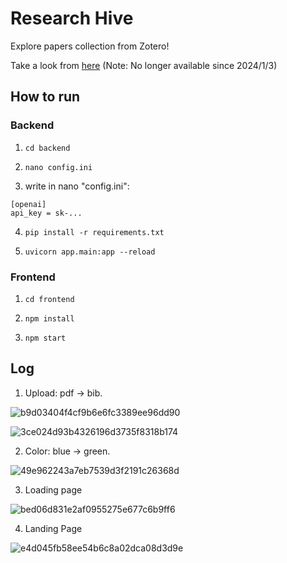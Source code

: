 # Research Hive 

Explore papers collection from Zotero! 

Take a look from [here](http://52.54.137.204:3000/) (Note: No longer available since 2024/1/3)

## How to run

### Backend

1. `cd backend `

2. `nano config.ini`

3. write in nano "config.ini": 
```
[openai]
api_key = sk-...
```

4. `pip install -r requirements.txt`

5. `uvicorn app.main:app --reload`

### Frontend

1. `cd frontend`

2. `npm install`

3. `npm start`

## Log

1. Upload: pdf -> bib.

![b9d03404f4cf9b6e6fc3389ee96dd90](https://github.com/Iris1e27/GenAI_Final_Project/assets/42087697/9ca030eb-8104-4d80-9393-f798272cb72b)

![3ce024d93b4326196d3735f8318b174](https://github.com/Iris1e27/GenAI_Final_Project/assets/42087697/58c5406d-315e-453c-a02b-691ec50090f0)


2. Color: blue -> green.

![49e962243a7eb7539d3f2191c26368d](https://github.com/Iris1e27/GenAI_Final_Project/assets/42087697/e13407a5-fb0f-40b8-8b9e-38da47646615)


3. Loading page

![bed06d831e2af0955275e677c6b9ff6](https://github.com/Iris1e27/GenAI_Final_Project/assets/42087697/f25ad021-1362-4be9-b07b-3b17a097a16f)

4. Landing Page

![e4d045fb58ee54b6c8a02dca08d3d9e](https://github.com/Iris1e27/GenAI_Final_Project/assets/42087697/9b344d51-e4d2-4735-8119-13e1937b492d)
